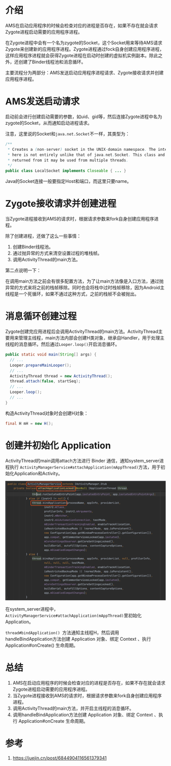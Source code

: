# 介绍

AMS在启动应用程序的时候会检查对应的进程是否存在，如果不存在就会请求Zygote进程启动需要的应用程序进程。

在Zygote进程中会有一个名为zygote的Socket，这个Socket用来等待AMS请求Zygote来创建新的应用程序进程。Zygote进程通过fock自身创建应用程序进程，这样应用程序进程就会获得Zygote进程在启动时创建的虚拟机实例副本。除此之外，还创建了Binder线程池和消息循环。

主要流程分为两部分：AMS发送启动应用程序进程请求、Zygote接收请求并创建应用程序进程。

# AMS发送启动请求

启动前会进行创建启动需要的参数，如uid、gid等，然后连接Zygote进程中名为zygote的Socket，从而通知启动进程请求。

注意，这里说的Socket和`java.net.Socket`不一样，其类型为：

```java
/**
 * Creates a (non-server) socket in the UNIX-domain namespace. The interface
 * here is not entirely unlike that of java.net.Socket. This class and the streams
 * returned from it may be used from multiple threads.
 */
public class LocalSocket implements Closeable { ... }
```

Java的Socket连接一般要指定Host和端口，而这里只要name。

# Zygote接收请求并创建进程

当Zygote进程接收到AMS的请求时，根据请求参数来fork自身创建应用程序进程。

除了创建进程，还做了这么一些事情：

1.  创建Binder线程池。
2.  通过抛异常的方式来清空设置过程的堆栈帧。
3.  调用ActivityThread的main方法。

第二点说明一下：

在调用main方法之前会有很多配置方法，为了让main方法像是入口方法，通过抛异常的方式来将之前的栈帧移除。同时也会将栈中过时栈帧移除，因为Android主线程是一个死循环，如果不通过这种方式，之前的栈帧不会被抛出。

# 消息循环创建过程

Zygote创建完应用进程后会调用ActivityThread的main方法。ActivityThread主要用来管理主线程，main方法内部会创建H类对象，继承自Handler，用于处理主线程的消息循环。然后通过`Looper.loop()`开启消息循环。

```java
public static void main(String[] args) {
  // ...
  Looper.prepareMainLooper();
  // ...
  ActivityThread thread = new ActivityThread();
  thread.attach(false, startSeq);
  // ...
  Looper.loop();
  // ... 
}
```

构造ActivityThread对象时会创建H对象：

```java
final H mH = new H();
```

# 创建并初始化 Application

ActivityThread的main调用attach方法进行 Binder 通信，通知system_server进程执行 `ActivityManagerService#attachApplication(mAppThread)`方法，用于初始化Application和Activity。

![14](./assets/14.jpg)

在system_server进程中，`ActivityManagerService#attachApplication(mAppThread)`里初始化Application。

`thread#bindApplication() `方法通知主线程H，然后调用handleBindApplication方法创建 Application 对象、绑定 Context 、执行 Application#onCreate() 生命周期。

# 总结

1.   AMS在启动应用程序的时候会检查对应的进程是否存在，如果不存在就会请求Zygote进程启动需要的应用程序进程。
2.   当Zygote进程接收到AMS的请求时，根据请求参数来fork自身创建应用程序进程。
3.   调用ActivityThread的main方法，并开启主线程的消息循环。
4.   调用handleBindApplication方法创建 Application 对象、绑定 Context 、执行 Application#onCreate 生命周期。

# 参考

1. https://juejin.cn/post/6844904116561379341
